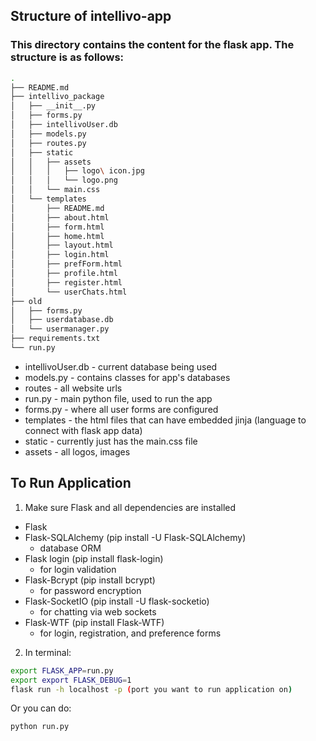 ## Structure of intellivo-app 

### This directory contains the content for the flask app. The structure is as follows: 

```bash
.
├── README.md
├── intellivo_package
│   ├── __init__.py
│   ├── forms.py
│   ├── intellivoUser.db
│   ├── models.py
│   ├── routes.py
│   ├── static
│   │   ├── assets
│   │   │   ├── logo\ icon.jpg
│   │   │   └── logo.png
│   │   └── main.css
│   └── templates
│       ├── README.md
│       ├── about.html
│       ├── form.html
│       ├── home.html
│       ├── layout.html
│       ├── login.html
│       ├── prefForm.html
│       ├── profile.html
│       ├── register.html
│       └── userChats.html
├── old
│   ├── forms.py
│   ├── userdatabase.db
│   └── usermanager.py
├── requirements.txt
└── run.py
```

* intellivoUser.db - current database being used 
* models.py - contains classes for app's databases
* routes - all website urls 
* run.py - main python file, used to run the app 
* forms.py - where all user forms are configured
* templates - the html files that can have embedded jinja (language to connect with flask app data)
* static - currently just has the main.css file 
* assets - all logos, images 

## To Run Application 

1. Make sure Flask and all dependencies are installed 
 - Flask 
 - Flask-SQLAlchemy (pip install -U Flask-SQLAlchemy)
   - database ORM
 - Flask login (pip install flask-login)
   - for login validation
 - Flask-Bcrypt (pip install bcrypt)  
   - for password encryption 
 - Flask-SocketIO (pip install -U flask-socketio)
   - for chatting via web sockets
 - Flask-WTF (pip install Flask-WTF)
   - for login, registration, and preference forms 
2. In terminal: 
```bash
export FLASK_APP=run.py
export export FLASK_DEBUG=1 
flask run -h localhost -p (port you want to run application on)
```
Or you can do: 
```bash
python run.py
```

